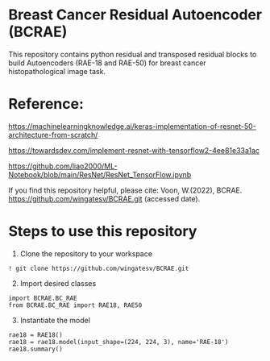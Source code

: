 # Breast Cancer Residual Autoencoder (BCRAE)

This repository contains python residual and transposed residual blocks to build Autoencoders (RAE-18 and RAE-50) for breast cancer histopathological image task.


# Reference:
https://machinelearningknowledge.ai/keras-implementation-of-resnet-50-architecture-from-scratch/

https://towardsdev.com/implement-resnet-with-tensorflow2-4ee81e33a1ac

https://github.com/liao2000/ML-Notebook/blob/main/ResNet/ResNet_TensorFlow.ipynb

If you find this repository helpful, please cite:
Voon, W.(2022), BCRAE. https://github.com/wingatesv/BCRAE.git (accessed date).


# Steps to use this repository

1.  Clone the repository to your workspace


```
! git clone https://github.com/wingatesv/BCRAE.git
```

2.  Import desired classes

```
import BCRAE.BC_RAE
from BCRAE.BC_RAE import RAE18, RAE50
```

3. Instantiate the model

```
rae18 = RAE18()
rae18 = rae18.model(input_shape=(224, 224, 3), name='RAE-18')
rae18.summary()
```
